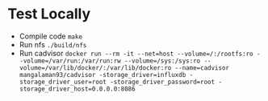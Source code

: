 # Test Locally
* Compile code `make`
* Run nfs `./build/nfs`
* Run cadvisor `docker run --rm -it --net=host --volume=/:/rootfs:ro --volume=/var/run:/var/run:rw --volume=/sys:/sys:ro --volume=/var/lib/docker/:/var/lib/docker:ro --name=cadvisor mangalaman93/cadvisor -storage_driver=influxdb -storage_driver_user=root -storage_driver_password=root -storage_driver_host=0.0.0.0:8086`
